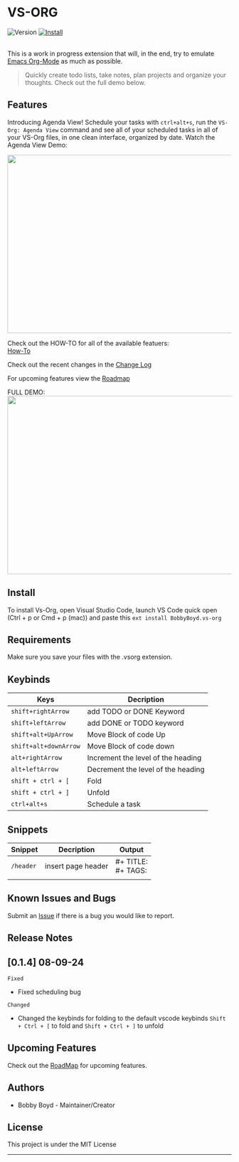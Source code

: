 # VS-ORG


![Version](https://img.shields.io/badge/version-v0.1.4-blue.svg)
[![Install](https://img.shields.io/badge/Marketplace-Install-green.svg)](https://marketplace.visualstudio.com/items?itemName=BobbyBoyd.vs-org)</br></br>

This is a work in progress extension that will, in the end, try to emulate [Emacs Org-Mode](https://orgmode.org/) as much as possible.

> Quickly create todo lists, take notes, plan projects and organize your thoughts. Check out the full demo below.

## Features

Introducing Agenda View! Schedule your tasks with `ctrl+alt+s`, run the `VS-Org: Agenda View` command and see all of your scheduled tasks in all of your VS-Org files, in one clean interface, organized by date. Watch the Agenda View Demo: </br>

<img src="https://github.com/robaboyd/vs-org/blob/master/Images/openAgenda.gif?raw=true" width="700" height="400" />

Check out the HOW-TO for all of the available featuers:</br>
[How-To](https://github.com/robaboyd/vs-org/blob/master/howto.md)

Check out the recent changes in the [Change Log](https://github.com/robaboyd/vs-org/blob/master/CHANGELOG.md)

For upcoming features view the [Roadmap](https://github.com/robaboyd/vs-org/blob/master/roadmap.md)

FULL DEMO:  
<img src="https://github.com/robaboyd/vs-org/blob/master/Images/fullDemo.gif?raw=true" width="700" height="400" />

## Install

To install Vs-Org, open Visual Studio Code, launch VS Code quick open (Ctrl + p or Cmd + p (mac)) and paste this `ext install BobbyBoyd.vs-org`

## Requirements

Make sure you save your files with the .vsorg extension.

## Keybinds

| Keys                  | Decription                         |
| --------------------- | ---------------------------------- |
| `shift+rightArrow`    | add TODO or DONE Keyword           |
| `shift+leftArrow`     | add DONE or TODO keyword           |
| `shift+alt+UpArrow`   | Move Block of code Up              |
| `shift+alt+downArrow` | Move Block of code down            |
| `alt+rightArrow`      | Increment the level of the heading |
| `alt+leftArrow`       | Decrement the level of the heading |
| `shift + ctrl + [`    | Fold                               |
| `shift + ctrl + ]`    | Unfold                             |
| `ctrl+alt+s`          | Schedule a task                    |

## Snippets

| Snippet   | Decription         | Output                  |
| --------- | ------------------ | ----------------------- |
| `/header` | insert page header | #+ TITLE:</br> #+ TAGS: |
|           |                    |                         |

## Known Issues and Bugs

Submit an [Issue](https://github.com/robaboyd/vs-org/issues) if there is a bug you would like to report.

## Release Notes

## [0.1.4] 08-09-24

`Fixed`

- Fixed scheduling bug

`Changed`

- Changed the keybinds for folding to the default vscode keybinds ```Shift + Ctrl + [``` to fold and ```Shift + Ctrl + ]``` to unfold

## Upcoming Features

Check out the [RoadMap](https://github.com/robaboyd/vs-org/blob/master/roadmap.md) for upcoming features.

## Authors

- Bobby Boyd - Maintainer/Creator

## License

This project is under the MIT License

---
